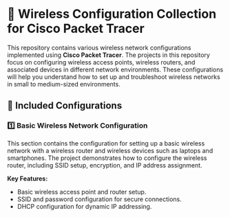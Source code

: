 # 🚀 Wireless Configuration Collection for Cisco Packet Tracer

This repository contains various wireless network configurations implemented using **Cisco Packet Tracer**. The projects in this repository focus on configuring wireless access points, wireless routers, and associated devices in different network environments. These configurations will help you understand how to set up and troubleshoot wireless networks in small to medium-sized environments.

## 📂 Included Configurations

### 1️⃣ **Basic Wireless Network Configuration**
This section contains the configuration for setting up a basic wireless network with a wireless router and wireless devices such as laptops and smartphones. The project demonstrates how to configure the wireless router, including SSID setup, encryption, and IP address assignment.

**Key Features:**
- Basic wireless access point and router setup.
- SSID and password configuration for secure connections.
- DHCP configuration for dynamic IP addressing.
